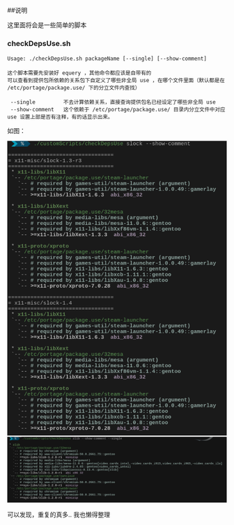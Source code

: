 ##说明

这里面将会是一些简单的脚本

### checkDepsUse.sh
```
Usage: ./checkDepsUse.sh packageName [--single] [--show-comment]

这个脚本需要先安装好 equery ，其他命令都应该是自带有的
可以查看到提供包所依赖的关系包下自定义了哪些非全局 use ，在哪个文件里面（默认都是在 /etc/portage/package.use/ 下的分立文件内查找）

 --single         不去计算依赖关系，直接查询提供包名已经设定了哪些非全局 use
 --show-comment   这个依赖于 /etc/portage/package.use/ 目录内分立文件中对应 use 设置上部是否有注释，有的话显示出来。

```
如图：

![checkDepsUse.png](../../../_mis/mis/checkDepsUse.png)
![checkDepsUse-s.png](../../../_mis/mis/checkDepsUse-s.png)

可以发现，重复的真多.. 我也懒得整理
